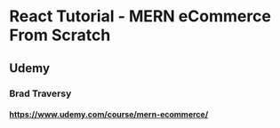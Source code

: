 # React Tutorial - MERN eCommerce From Scratch
## Udemy
### Brad Traversy
#### https://www.udemy.com/course/mern-ecommerce/
